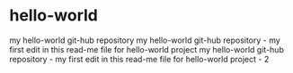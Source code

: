 # hello-world
my hello-world git-hub repository
my hello-world git-hub repository - my first edit in this read-me file for hello-world project
my hello-world git-hub repository - my first edit in this read-me file for hello-world project - 2
